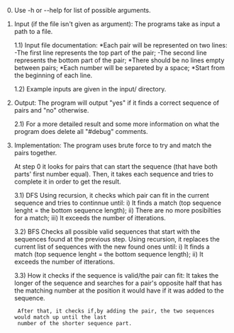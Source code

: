 0) Use -h or --help for list of possible arguments.

1) Input (if the file isn't given as argument):
    The programs take as input a path to a file.

    1.1) Input file documentation:
        *Each pair will be represented on two lines: -The first line represents the top part of the pair;
                                                    -The second line represents the bottom part of the pair;
        *There should be no lines empty between pairs;
        *Each number will be separeted by a space;
        *Start from the beginning of each line.

    1.2) Example inputs are given in the input/ directory.


2) Output:
    The program will output "yes" if it finds a correct sequence of pairs and "no" otherwise.

    2.1) For a more detailed result and some more information on what the program does delete 
    all "#debug" comments.

3) Implementation:
    The program uses brute force to try and match the pairs together.

    At step 0 it looks for pairs that can start the sequence (that have both parts' first number equal).
    Then, it takes each sequence and tries to complete it in order to get the result.

    3.1) DFS
        Using recursion, it checks which pair can fit in the current sequence and tries to continnue until:
            i) It finds a match (top sequence lenght = the bottom sequence length);
            ii) There are no more posibilties for a match;
            iii) It exceeds the number of itterations.

    3.2) BFS
        Checks all possible valid sequences that start with the sequences found at the previous step.
        Using recursion, it replaces the current list of sequences with the new found ones until:
            i) It finds a match (top sequence lenght = the bottom sequence length);
            ii) It exceeds the number of itterations.

    3.3) How it checks if the sequence is valid/the pair can fit:
        It takes the longer of the sequence and searches for a pair's opposite half that has the matching
        number at the position it would have if it was added to the sequence.

        After that, it checks if,by adding the pair, the two sequences would match up until the last 
        number of the shorter sequence part.
